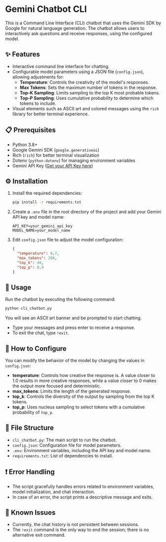 

# Gemini Chatbot CLI

This is a Command Line Interface (CLI) chatbot that uses the Gemini SDK by Google for natural language generation. The chatbot allows users to interactively ask questions and receive responses, using the configured model.

## ✨ Features

- Interactive command line interface for chatting.
- Configurable model parameters using a JSON file (`config.json`), allowing adjustments for:
  - **Temperature**: Controls the creativity of the model's responses.
  - **Max Tokens**: Sets the maximum number of tokens in the response.
  - **Top-K Sampling**: Limits sampling to the top K most probable tokens.
  - **Top-P Sampling**: Uses cumulative probability to determine which tokens to include.
- Visual elements such as ASCII art and colored messages using the `rich` library for better terminal experience.

## 📋 Prerequisites

- Python 3.8+
- Google Gemini SDK (`google.generativeai`)
- Rich (`rich`) for better terminal visualization
- Dotenv (`python-dotenv`) for managing environment variables
- Gemini API Key ([Get your API Key here](https://developers.generativeai.google.com/docs/get-api-key))
  
  
## ⚙️ Installation

1. Install the required dependencies:

   ```sh
   pip install -r requirements.txt
   ```

2. Create a `.env` file in the root directory of the project and add your Gemini API key and model name:

   ```env
   API_KEY=your_gemini_api_key
   MODEL_NAME=your_model_name
   ```

3. Edit `config.json` file to adjust the model configuration:

   ```json
   {
     "temperature": 0.7,
     "max_tokens": 200,
     "top_k": 40,
     "top_p": 0.9
   }
   ```

## 🚀 Usage

Run the chatbot by executing the following command:

```sh
python cli_chatbot.py
```

You will see an ASCII art banner and be prompted to start chatting.

- Type your messages and press enter to receive a response.
- To exit the chat, type `!exit`.

## 🔧 How to Configure

You can modify the behavior of the model by changing the values in `config.json`:

- **temperature**: Controls how creative the response is. A value closer to 1.0 results in more creative responses, while a value closer to 0 makes the output more focused and deterministic.
- **max\_tokens**: Limits the length of the generated response.
- **top\_k**: Controls the diversity of the output by sampling from the top K tokens.
- **top\_p**: Uses nucleus sampling to select tokens with a cumulative probability of `top_p`.

## 📁 File Structure

- `cli_chatbot.py`: The main script to run the chatbot.
- `config.json`: Configuration file for model parameters.
- `.env`: Environment variables, including the API key and model name.
- `requirements.txt`: List of dependencies to install.

## ❗ Error Handling

- The script gracefully handles errors related to environment variables, model initialization, and chat interaction.
- In case of an error, the script prints a descriptive message and exits.

## 🐞 Known Issues

- Currently, the chat history is not persistent between sessions.
- The `!exit` command is the only way to end the session; there is no alternative exit command.

